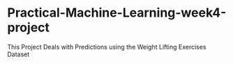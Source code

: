 # Practical-Machine-Learning-week4-project

This Project Deals with Predictions using the Weight Lifting Exercises Dataset
